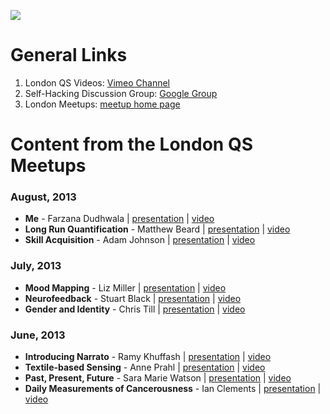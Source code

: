 ![ ](https://github.com/ksnyde/qs/raw/master/assets/qs-london.png)

# General Links

1. London QS Videos: [Vimeo Channel](https://vimeo.com/channels/londonqs)
2. Self-Hacking Discussion Group: [Google Group](https://groups.google.com/forum/#!forum/self-hacking)
3. London Meetups: [meetup home page](http://www.meetup.com/LondonQS/events/133546932/)


# Content from the London QS Meetups

### August, 2013

- **Me** - Farzana Dudhwala | [presentation](meetup-content/2013-08/ME_-_Farzana_Dudhwala.pdf) | [video](https://vimeo.com/73598429)
- **Long Run Quantification** - Matthew Beard | [presentation](meetup-content/2013-08/Long_Run_Quantification_-_Matthew_Beard.pptx) | [video](https://vimeo.com/74067335)
- **Skill Acquisition** - Adam Johnson | [presentation](meetup-content/2013-08/Skill_Acquisition_-_Adam_Johnson.pdf) | [video](https://vimeo.com/75485713)

### July, 2013

- **Mood Mapping** - Liz Miller | [presentation](meetup-content/2013-07/Mood_Mapping_-_Liz_Miller.ppt) | [video](https://vimeo.com/71776733)
- **Neurofeedback** - Stuart Black | [presentation](meetup-content/2013-07/Neurofeedback_-_My_Story_-_Stuart_Black.pptx) | [video](https://vimeo.com/channels/londonqs/71735867)
- **Gender and Identity** - Chris Till | [presentation](meetup-content/2013-07/Quantified_Self,_Gender_and_Identity_-_Chris_Till.pptx) | [video](https://vimeo.com/71800389)

### June, 2013

- **Introducing Narrato** - Ramy Khuffash | [presentation](meetup-content/2013-06/Introducing_Narrato_-_Ramy_Khuffash.pdf) | [video](https://vimeo.com/68964779)
- **Textile-based Sensing** - Anne Prahl | [presentation](meetup-content/2013-06/Textile-based_Sensing_-_Anne_Prahl.pdf) | [video](https://vimeo.com/68775423)
- **Past, Present, Future** - Sara Marie Watson | [presentation](meetup-content/2013-06/Past,_Present,_Future_-_Sara_Marie_Watson.key) | [video](https://vimeo.com/68913267)
- **Daily Measurements of Cancerousness** - Ian Clements | [presentation](meetup-content/2013-06/Daily_Measurements_of_Cancerousness_-_Ian_Clements.pptx) | [video](https://vimeo.com/68941583)
